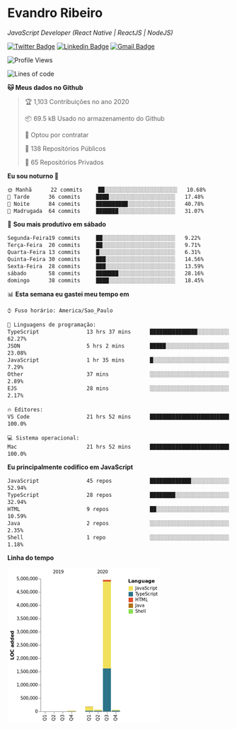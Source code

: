 # Evandro **Ribeiro**

*JavaScript Developer (React Native | ReactJS | NodeJS)*

[![Twitter Badge](https://img.shields.io/badge/-@ribeiroevandro-201B2D?style=flat-square&labelColor=201B2D&logo=twitter&logoColor=white&link=https://twitter.com/ribeiroevandro)](https://twitter.com/ribeiroevandro) 
[![Linkedin Badge](https://img.shields.io/badge/-Evandro%20Ribeiro-201B2D?style=flat-square&logo=Linkedin&logoColor=white&link=https://www.linkedin.com/in/ribeiroevandro)](https://www.linkedin.com/in/ribeiroevandro) 
[![Gmail Badge](https://img.shields.io/badge/-oi@ribeiroevandro.com.br-201B2D?style=flat-square&logo=Gmail&logoColor=white&link=mailto:oi@ribeiroevandro.com.br)](mailto:oi@ribeiroevandro.com.br)


<!--START_SECTION:waka-->
![Profile Views](http://img.shields.io/badge/Visualizac%C3%B5es%20do%20perfil-11-blue)

![Lines of code](https://img.shields.io/badge/Desde%20o%20Hello%20World%20eu%20escrevi-11.8%20million%20linhas%20de%20c%C3%B3digo-blue)

**🐱 Meus dados no Github** 

> 🏆 1,103 Contribuições no ano 2020
 > 
> 📦 69.5 kB Usado no armazenamento do Github 
 > 
> 💼 Optou por contratar
 > 
> 📜 138 Repositórios Públicos
 > 
> 🔑 65 Repositórios Privados 

**Eu sou noturno 🦉** 

```text
🌞 Manhã      22 commits     ██░░░░░░░░░░░░░░░░░░░░░░░   10.68% 
🌆 Tarde      36 commits     ████░░░░░░░░░░░░░░░░░░░░░   17.48% 
🌃 Noite      84 commits     ██████████░░░░░░░░░░░░░░░   40.78% 
🌙 Madrugada  64 commits     ███████░░░░░░░░░░░░░░░░░░   31.07%

```
📅 **Sou mais produtivo em sábado** 

```text
Segunda-Feira19 commits     ██░░░░░░░░░░░░░░░░░░░░░░░   9.22% 
Terça-Feira  20 commits     ██░░░░░░░░░░░░░░░░░░░░░░░   9.71% 
Quarta-Feira 13 commits     █░░░░░░░░░░░░░░░░░░░░░░░░   6.31% 
Quinta-Feira 30 commits     ███░░░░░░░░░░░░░░░░░░░░░░   14.56% 
Sexta-Feira  28 commits     ███░░░░░░░░░░░░░░░░░░░░░░   13.59% 
sábado       58 commits     ███████░░░░░░░░░░░░░░░░░░   28.16% 
domingo      38 commits     ████░░░░░░░░░░░░░░░░░░░░░   18.45%

```


📊 **Esta semana eu gastei meu tempo em** 

```text
⌚︎ Fuso horário: America/Sao_Paulo

💬 Linguagens de programação: 
TypeScript               13 hrs 37 mins      ███████████████░░░░░░░░░░   62.27% 
JSON                     5 hrs 2 mins        █████░░░░░░░░░░░░░░░░░░░░   23.08% 
JavaScript               1 hr 35 mins        █░░░░░░░░░░░░░░░░░░░░░░░░   7.29% 
Other                    37 mins             ░░░░░░░░░░░░░░░░░░░░░░░░░   2.89% 
EJS                      28 mins             ░░░░░░░░░░░░░░░░░░░░░░░░░   2.17%

🔥 Editores: 
VS Code                  21 hrs 52 mins      █████████████████████████   100.0%

💻 Sistema operacional: 
Mac                      21 hrs 52 mins      █████████████████████████   100.0%

```

**Eu principalmente codifico em JavaScript** 

```text
JavaScript               45 repos            █████████████░░░░░░░░░░░░   52.94% 
TypeScript               28 repos            ████████░░░░░░░░░░░░░░░░░   32.94% 
HTML                     9 repos             ██░░░░░░░░░░░░░░░░░░░░░░░   10.59% 
Java                     2 repos             ░░░░░░░░░░░░░░░░░░░░░░░░░   2.35% 
Shell                    1 repo              ░░░░░░░░░░░░░░░░░░░░░░░░░   1.18%

```


**Linha do tempo**

![Chart not found](https://github.com/ribeiroevandro/ribeiroevandro/blob/master/charts/bar_graph.png) 


<!--END_SECTION:waka-->
